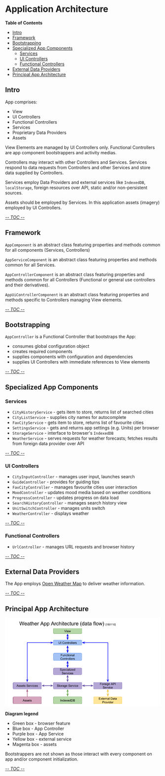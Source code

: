 # Application Architecture


<!-- START doctoc generated TOC please keep comment here to allow auto update -->
<!-- DON'T EDIT THIS SECTION, INSTEAD RE-RUN doctoc TO UPDATE -->
**Table of Contents**

- [Intro](#intro)
- [Framework](#framework)
- [Bootstrapping](#bootstrapping)
- [Specialized App Components](#specialized-app-components)
  - [Services](#services)
  - [UI Controllers](#ui-controllers)
  - [Functional Controllers](#functional-controllers)
- [External Data Providers](#external-data-providers)
- [Principal App Architecture](#principal-app-architecture)

<!-- END doctoc generated TOC please keep comment here to allow auto update -->

## Intro

App comprises:
- View
- UI Controllers
- Functional Controllers
- Services
- Proprietary Data Providers
- Assets

View Elements are managed by UI Controllers only.
Functional Controllers are app component bootstrappers and
activity medias.

Controllers may interact with other Controllers and Services.
Services respond to data requests from Controllers and other Services
and store data supplied by Controllers.

Services employ Data Providers and external services
like `IndexedDB`, `localStorage`, foreign resources
over API, static and/or non-persistent sources.

Assets should be employed by Services. In this application assets
(imagery) employed by UI Controllers.

[_-- TOC --_](#table-of-contents)

## Framework

`AppComponent` is an abstract class featuring properties and methods
common for all components (Services, Controllers)

`AppServiceComponent` is an abstract class featuring properties
and methods common for all Services.

`AppControllerComponent` is an abstract class featuring properties
and methods common for all Controllers (Functional or general use
controllers and their derivatives).

`AppUiControllerComponent` is an abstract class featuring properties
and methods specific to Controllers managing View elements.

[_-- TOC --_](#table-of-contents)

## Bootstrapping

`AppController` is a Functional Controller that bootstraps the App:
 - consumes global configuration object
 - creates required components
 - supplies components with configuration and dependencies
 - supplies UI Controllers with immediate references to View elements

[_-- TOC --_](#table-of-contents)

## Specialized App Components

### Services

 * `CityHistoryService` - gets item to store, returns list of searched cities
 * `CityListService` - supplies city names for autocomplete
 * `FavCityService` - gets item to store, returns list of favourite cities
 * `SettingsService` - gets and returns app settings (e.g. Units) per browser
 * `StorageService` - interface to browser's `IndexedDB`
 * `WeatherService` - serves requests for weather forecasts;
   fetches results from foreign data provider over API

[_-- TOC --_](#table-of-contents)

### UI Controllers

 * `CityInputController` - manages user input, launches search
 * `GuideController` - provides for guiding tips
 * `FavCityController` - manages favourite cities user interaction
 * `MoodController` - updates mood media based on weather conditions
 * `ProgressController` - updates progress on data load
 * `SearchHistoryController` - manages search history view
 * `UnitSwitchController` - manages units switch
 * `WeatherController` - displays weather

[_-- TOC --_](#table-of-contents)

### Functional Controllers

 * `UrlController` - manages URL requests and browser history

[_-- TOC --_](#table-of-contents)

## External Data Providers

The App employs [Open Weather Map](https://openweathermap.org/api)
to deliver weather information.

[_-- TOC --_](#table-of-contents)

## Principal App Architecture

![Weather App Architecture diagram](weather-app-architecture.png)

**Diagram legend**

 * Green box - browser feature
 * Blue box - App Controller
 * Purple box - App Service
 * Yellow box - external service
 * Magenta box - assets

Bootstrappers are not shown as those interact with every component
on app and/or component initialization.

[_-- TOC --_](#table-of-contents)
